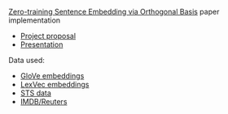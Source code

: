 [Zero-training Sentence Embedding via Orthogonal Basis](https://openreview.net/pdf?id=rJedbn0ctQ) paper implementation

* [Project proposal](https://docs.google.com/document/d/1aok_e_UXDNRH9HvOZ6grawrZI4OjVrHfEJFuca_t4ng/edit?usp=sharing)
* [Presentation](https://github.com/fursovia/nla_project/blob/master/ZERO_TRAINING_SENTENCE_EMBEDDING_VIA_ORTHOGONAL_BASIS.pdf)


Data used:

* [GloVe embeddings](https://nlp.stanford.edu/projects/glove/)
* [LexVec embeddings](https://github.com/alexandres/lexvec)
* [STS data](http://ixa2.si.ehu.es/stswiki/index.php/STSbenchmark)
* [IMDB/Reuters](https://keras.io/datasets/)